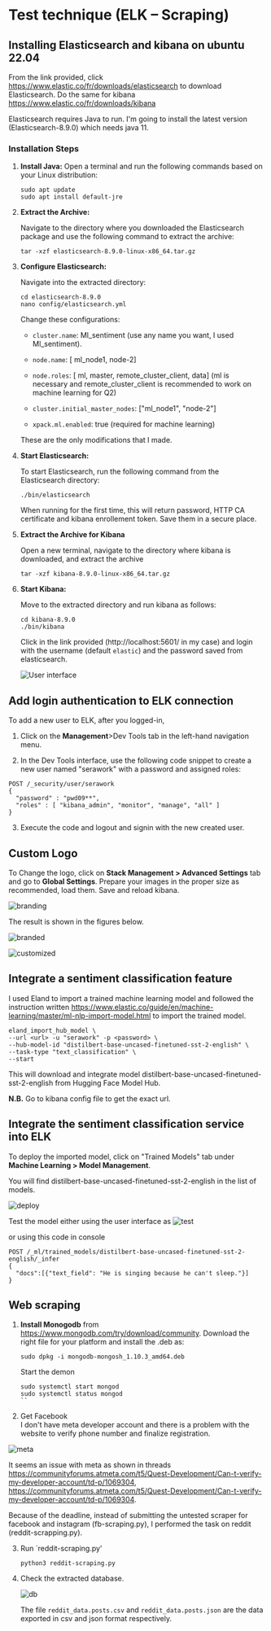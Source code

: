 # Test technique (ELK – Scraping)
## Installing Elasticsearch and kibana on ubuntu 22.04
From the link provided, click https://www.elastic.co/fr/downloads/elasticsearch to download Elasticsearch.
Do the same for kibana https://www.elastic.co/fr/downloads/kibana

Elasticsearch requires Java to run. I'm going to install the latest version (Elasticsearch-8.9.0) which needs java 11.

### Installation Steps

1. **Install Java:**
   Open a terminal and run the following commands based on your Linux distribution:

   ```
   sudo apt update
   sudo apt install default-jre
   ```
2. **Extract the Archive:**

   Navigate to the directory where you downloaded the Elasticsearch package and use the following command to extract the archive:

   ```
   tar -xzf elasticsearch-8.9.0-linux-x86_64.tar.gz
   ```

3. **Configure Elasticsearch:**

   Navigate into the extracted directory:

   ```
   cd elasticsearch-8.9.0
   nano config/elasticsearch.yml
   ```
   Change these configurations:
   - `cluster.name`: Ml_sentiment (use any name you want, I used Ml_sentiment).

   - `node.name`: [ ml_node1, node-2]

   - `node.roles`: [ ml, master, remote_cluster_client, data] (ml is necessary and remote_cluster_client is recommended to work on machine learning for Q2)

   - `cluster.initial_master_nodes`: ["ml_node1", "node-2"]

   - `xpack.ml.enabled`: true (required for machine learning)

   These are the only modifications that I made.

4. **Start Elasticsearch:**

   To start Elasticsearch, run the following command from the Elasticsearch directory:
   ```
   ./bin/elasticsearch
   ```
   When running for the first time, this will return password, HTTP CA certificate and kibana enrollement token. Save them in a secure place.

5. **Extract the Archive for Kibana**

   Open a new terminal, navigate to the directory where kibana is downloaded, and extract the archive
   ```
   tar -xzf kibana-8.9.0-linux-x86_64.tar.gz
   ```
6. **Start Kibana:**

   Move to the extracted directory and run kibana as follows:
   ```
   cd kibana-8.9.0
   ./bin/kibana
   ```
   Click in the link provided (http://localhost:5601/ in my case) and login with the username (default `elastic`) and the password saved from elasticsearch.

    ![User interface](images/user_interface.png)

## Add login authentication to ELK connection 

To add a new user to ELK, after you logged-in, 

1. Click on the **Management**>Dev Tools tab in the left-hand navigation menu.

2. In the Dev Tools interface, use the following code snippet to create a new user named "serawork" with a password and assigned roles:

```
POST /_security/user/serawork
{
  "password" : "pwd09**",
  "roles" : [ "kibana_admin", "monitor", "manage", "all" ]
}
```
3. Execute the code and logout and signin with the new created user.

## Custom Logo

To Change the logo, click on **Stack Management > Advanced Settings** tab and go to **Global Settings**. Prepare your images in the proper size as recommended, load them. Save and reload kibana.

![branding](images/branding.png)

The result is shown in the figures below.

![branded](images/changed_logo.png)

![customized](images/brand_customized.png)

## Integrate a sentiment classification feature

I used Eland to import a trained machine learning model and followed the instruction written https://www.elastic.co/guide/en/machine-learning/master/ml-nlp-import-model.html to import the trained model. 

```
eland_import_hub_model \
--url <url> -u "serawork" -p <password> \
--hub-model-id "distilbert-base-uncased-finetuned-sst-2-english" \
--task-type "text_classification" \
--start
```
This will download and integrate model distilbert-base-uncased-finetuned-sst-2-english from Hugging Face Model Hub.

**N.B.** Go to kibana config file to get the exact url. 

## Integrate the sentiment classification service into ELK

To deploy the imported model, click on "Trained Models" tab under **Machine Learning > Model Management**.

You will find distilbert-base-uncased-finetuned-sst-2-english in the list of models. 

![deploy](images/deploy.png)

Test the model either using the user interface as 
![test](images/test.png)

or using this code in console 

```
POST /_ml/trained_models/distilbert-base-uncased-finetuned-sst-2-english/_infer
{
  "docs":[{"text_field": "He is singing because he can't sleep."}]
}
```
## Web scraping

1. **Install Monogodb** from https://www.mongodb.com/try/download/community. Download the right file for your platform and install the .deb as:
   ```
   sudo dpkg -i mongodb-mongosh_1.10.3_amd64.deb
   ```
   Start the demon
   ```
   sudo systemctl start mongod
   sudo systemctl status mongod
   ``
2. Get Facebook  
I don't have meta developer account and there is a problem with the website to verify phone number and finalize registration. 

![meta](images/meta.png)

It seems an issue with meta as shown in threads https://communityforums.atmeta.com/t5/Quest-Development/Can-t-verify-my-developer-account/td-p/1069304, https://communityforums.atmeta.com/t5/Quest-Development/Can-t-verify-my-developer-account/td-p/1069304. 

Because of the deadline, instead of submitting the untested scraper for facebook and instagram (fb-scraping.py), I performed the task on reddit (reddit-scrapping.py).

3. Run `reddit-scraping.py'
   ```
   python3 reddit-scraping.py
   ```
4. Check the extracted database.

   ![db](images/db.png)


   The file `reddit_data.posts.csv` and `reddit_data.posts.json` are the data exported in csv and json format respectively.
   







   

   
